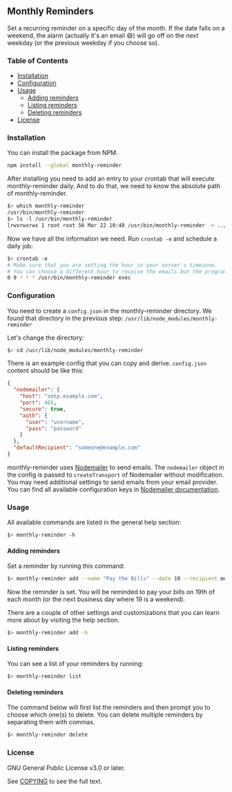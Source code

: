 ## Monthly Reminders

Set a recurring reminder on a specific day of the month. If the date falls on a weekend, the alarm (actually it's an email 😅) will go off on the next weekday (or the previous weekday if you choose so).

### Table of Contents

* [Installation](#Installation)
* [Configuration](#Configuration)
* [Usage](#Usage)
  * [Adding reminders](#adding-reminders)
  * [Listing reminders](#listing-reminders)
  * [Deleting reminders](#deleting-reminders)
* [License](#License)

### Installation

You can install the package from NPM.

```bash
npm install --global monthly-reminder
```

After installing you need to add an entry to your crontab that will execute monthly-reminder daily.
And to do that, we need to know the absolute path of monthly-reminder.

```bash
$> which monthly-reminder
/usr/bin/monthly-reminder
$> ls -l /usr/bin/monthly-reminder
lrwxrwxrwx 1 root root 56 Mar 22 10:48 /usr/bin/monthly-reminder -> ../lib/node_modules/monthly-reminder/monthly-reminder.js
```

Now we have all the information we need. Run `crontab -e` and schedule a daily job:

```bash
$> crontab -e
# Make sure that you are setting the hour in your server's timezone.
# You can choose a different hour to receive the emails but the program must run daily.
0 9 * * * /usr/bin/monthly-reminder exec
```

### Configuration

You need to create a `config.json` in the monthly-reminder directory. We found that directory in the previous step:
`/usr/lib/node_modules/monthly-reminder`

Let's change the directory:

```bash
$> cd /usr/lib/node_modules/monthly-reminder
```

There is an example config that you can copy and derive. `config.json` content should be like this:

```json
{
  "nodemailer": {
    "host": "smtp.example.com",
    "port": 465,
    "secure": true,
    "auth": {
      "user": "username",
      "pass": "password"
    }
  },
  "defaultRecipient": "someone@example.com"
}
```

monthly-reminder uses [Nodemailer](https://github.com/nodemailer/nodemailer) to send emails. The `nodemailer`
object in the config is passed to `createTransport` of Nodemailer without modification. You may need additional
settings to send emails from your email provider. You can find all available configuration keys in [Nodemailer
documentation](https://nodemailer.com/smtp/).

### Usage

All available commands are listed in the general help section:

```bash
$> monthly-reminder -h
```

#### Adding reminders

Set a reminder by running this command:

```bash
$> monthly-reminder add --name "Pay the Bills" --date 19 --recipient me@email.com
```

Now the reminder is set. You will be reminded to pay your bills on 19th of each month (or the next business day where
19 is a weekend).

There are a couple of other settings and customizations that you can learn more about by visiting the help section.

```bash
$> monthly-reminder add -h
```

#### Listing reminders

You can see a list of your reminders by running:

```bash
$> monthly-reminder list
```

#### Deleting reminders

The command below will first list the reminders and then prompt you to choose which one(s) to
delete. You can delete multiple reminders by separating them with commas.

```bash
$> monthly-reminder delete
```

### License

GNU General Public License v3.0 or later.

See [COPYING](COPYING) to see the full text.
